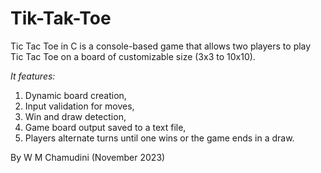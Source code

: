 # Tik-Tak-Toe
Tic Tac Toe in C is a console-based game that allows two players to play Tic Tac Toe on a board of customizable size (3x3 to 10x10). 

*It features:*  
   1. Dynamic board creation,
   2. Input validation for moves,
   3. Win and draw detection,
   4. Game board output saved to a text file,
   5. Players alternate turns until one wins or the game ends in a draw.



By W M Chamudini (November 2023)
